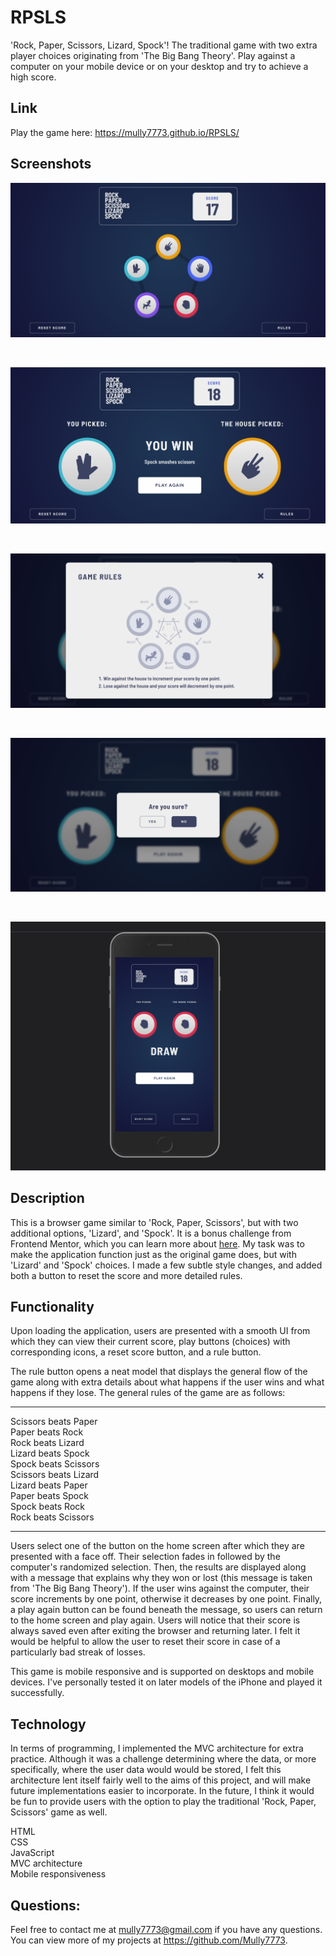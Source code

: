 # RPSLS

'Rock, Paper, Scissors, Lizard, Spock'! The traditional game with two extra player choices originating from 'The Big Bang Theory'. Play against a computer on your mobile device or on your desktop and try to achieve a high score.

## Link

Play the game here: https://mully7773.github.io/RPSLS/

## Screenshots

![Screenshot of homescreen on desktop](./src/img/screenshots/homescreen-desktop.png)

<br>

![Screenshot of face off on desktop](./src/img/screenshots/face-off-view-desktop.png)

<br>

![Screenshot of rule modal](./src/img/screenshots/rules-desktop.png)

<br>

![Screenshot of reset score modal](./src/img/screenshots/reset-score-desktop.png)

<br>

![Screenshot of face off on mobile](./src/img/screenshots/face-off-view-mobile.png)

## Description

This is a browser game similar to 'Rock, Paper, Scissors', but with two additional options, 'Lizard', and 'Spock'. It is a bonus challenge from Frontend Mentor, which you can learn more about [here](https://www.frontendmentor.io/challenges/rock-paper-scissors-game-pTgwgvgH). My task was to make the application function just as the original game does, but with 'Lizard' and 'Spock' choices. I made a few subtle style changes, and added both a button to reset the score and more detailed rules.

## Functionality

Upon loading the application, users are presented with a smooth UI from which they can view their current score, play buttons (choices) with corresponding icons, a reset score button, and a rule button.

The rule button opens a neat model that displays the general flow of the game along with extra details about what happens if the user wins and what happens if they lose. The general rules of the game are as follows:

<hr>
Scissors beats Paper
<br>
Paper beats Rock
<br>
Rock beats Lizard
<br>
Lizard beats Spock
<br>
Spock beats Scissors
<br>
Scissors beats Lizard
<br>
Lizard beats Paper
<br>
Paper beats Spock
<br>
Spock beats Rock
<br>
Rock beats Scissors
<hr>

Users select one of the button on the home screen after which they are presented with a face off. Their selection fades in followed by the computer's randomized selection. Then, the results are displayed along with a message that explains why they won or lost (this message is taken from 'The Big Bang Theory'). If the user wins against the computer, their score increments by one point, otherwise it decreases by one point. Finally, a play again button can be found beneath the message, so users can return to the home screen and play again. Users will notice that their score is always saved even after exiting the browser and returning later. I felt it would be helpful to allow the user to reset their score in case of a particularly bad streak of losses.

This game is mobile responsive and is supported on desktops and mobile devices. I've personally tested it on later models of the iPhone and played it successfully.

## Technology

In terms of programming, I implemented the MVC architecture for extra practice. Although it was a challenge determining where the data, or more specifically, where the user data would would be stored, I felt this architecture lent itself fairly well to the aims of this project, and will make future implementations easier to incorporate. In the future, I think it would be fun to provide users with the option to play the traditional 'Rock, Paper, Scissors' game as well.

HTML
<br>
CSS
<br>
JavaScript
<br>
MVC architecture
<br>
Mobile responsiveness

## Questions:

Feel free to contact me at mully7773@gmail.com if you have any questions. <br>
You can view more of my projects at https://github.com/Mully7773.
